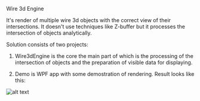 Wire 3d Engine

It's render of multiple wire 3d objects with the correct view of their intersections.
It doesn't use techniques like Z-buffer but it processes the intersection of objects analytically.

Solution consists of two projects:

1) Wire3dEngine is the core the main part of which is the processing of 
the intersection of objects and the preparation of visible data for displaying.

2) Demo is WPF app with some demostration of rendering. 
Result looks like this:

![alt text](https://user-images.githubusercontent.com/927867/56869249-d48eff00-6a06-11e9-94e7-2eafcc892603.png)
